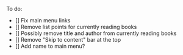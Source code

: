 To do:
  - [] Fix main menu links
  - [] Remove list points for currently reading books
  - [] Possibly remove title and author from currently reading books
  - [] Remove "Skip to content" bar at the top
  - [] Add name to main menu?
